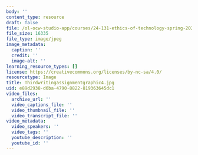 ```yaml
---
body: ''
content_type: resource
draft: false
file: /ol-ocw-studio-app/courses/24-131-ethics-of-technology-spring-2023/thirdwritingassignmentgraphic4.jpg
file_size: 16335
file_type: image/jpeg
image_metadata:
  caption: ''
  credit: ''
  image-alt: ''
learning_resource_types: []
license: https://creativecommons.org/licenses/by-nc-sa/4.0/
resourcetype: Image
title: Thirdwritingassignmentgraphic4.jpg
uid: e89d2938-d6ba-4790-8822-819363645dc1
video_files:
  archive_url: ''
  video_captions_file: ''
  video_thumbnail_file: ''
  video_transcript_file: ''
video_metadata:
  video_speakers: ''
  video_tags: ''
  youtube_description: ''
  youtube_id: ''
---
```

